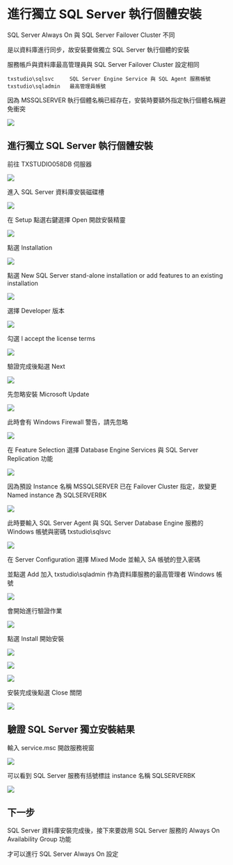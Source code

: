 
# 進行獨立 SQL Server 執行個體安裝

SQL Server Always On 與 SQL Server Failover Cluster 不同

是以資料庫進行同步，故安裝要做獨立 SQL Server 執行個體的安裝

服務帳戶與資料庫最高管理員與 SQL Server Failover Cluster 設定相同

```
txstudio\sqlsvc		SQL Server Engine Service 與 SQL Agent 服務帳號
txstudio\sqladmin	最高管理員帳號
```

因為 MSSQLSERVER 執行個體名稱已經存在，安裝時要額外指定執行個體名稱避免衝突

![](https://raw.githubusercontent.com/txstudio/2020-12th-ironman/master/images/23/architechture-install-standalone-sql-server.gif)

## 進行獨立 SQL Server 執行個體安裝

前往 TXSTUDIO058DB 伺服器

![](https://raw.githubusercontent.com/txstudio/2020-12th-ironman/master/images/23/screenshot-01.png)

進入 SQL Server 資料庫安裝磁碟槽

![](https://raw.githubusercontent.com/txstudio/2020-12th-ironman/master/images/23/screenshot-02.png)

在 Setup 點選右鍵選擇 Open 開啟安裝精靈

![](https://raw.githubusercontent.com/txstudio/2020-12th-ironman/master/images/23/screenshot-03.png)

點選 Installation

![](https://raw.githubusercontent.com/txstudio/2020-12th-ironman/master/images/23/screenshot-04.png)

點選 New SQL Server stand-alone installation or add features to an existing installation

![](https://raw.githubusercontent.com/txstudio/2020-12th-ironman/master/images/23/screenshot-05.png)

選擇 Developer 版本

![](https://raw.githubusercontent.com/txstudio/2020-12th-ironman/master/images/23/screenshot-06.png)

勾選 I accept the license terms

![](https://raw.githubusercontent.com/txstudio/2020-12th-ironman/master/images/23/screenshot-07.png)

驗證完成後點選 Next

![](https://raw.githubusercontent.com/txstudio/2020-12th-ironman/master/images/23/screenshot-08.png)

先忽略安裝 Microsoft Update

![](https://raw.githubusercontent.com/txstudio/2020-12th-ironman/master/images/23/screenshot-09.png)

此時會有 Windows Firewall 警告，請先忽略

![](https://raw.githubusercontent.com/txstudio/2020-12th-ironman/master/images/23/screenshot-10.png)

在 Feature Selection 選擇 Database Engine Services 與 SQL Server Replication 功能

![](https://raw.githubusercontent.com/txstudio/2020-12th-ironman/master/images/23/screenshot-11.png)

因為預設 Instance 名稱 MSSQLSERVER 已在 Failover Cluster 指定，故變更 Named instance 為 SQLSERVERBK

![](https://raw.githubusercontent.com/txstudio/2020-12th-ironman/master/images/23/screenshot-12.png)

此時要輸入 SQL Server Agent 與 SQL Server Database Engine 服務的 Windows 帳號與密碼 txstudio\sqlsvc

![](https://raw.githubusercontent.com/txstudio/2020-12th-ironman/master/images/23/screenshot-13.png)

在 Server Configuration 選擇 Mixed Mode 並輸入 SA 帳號的登入密碼

並點選 Add 加入 txstudio\sqladmin 作為資料庫服務的最高管理者 Windows 帳號

![](https://raw.githubusercontent.com/txstudio/2020-12th-ironman/master/images/23/screenshot-14.png)

會開始進行驗證作業

![](https://raw.githubusercontent.com/txstudio/2020-12th-ironman/master/images/23/screenshot-15.png)

點選 Install 開始安裝

![](https://raw.githubusercontent.com/txstudio/2020-12th-ironman/master/images/23/screenshot-16.png)

![](https://raw.githubusercontent.com/txstudio/2020-12th-ironman/master/images/23/screenshot-17.png)

![](https://raw.githubusercontent.com/txstudio/2020-12th-ironman/master/images/23/screenshot-18.png)

安裝完成後點選 Close 關閉

![](https://raw.githubusercontent.com/txstudio/2020-12th-ironman/master/images/23/screenshot-19.png)

## 驗證 SQL Server 獨立安裝結果

輸入 service.msc 開啟服務視窗

![](https://raw.githubusercontent.com/txstudio/2020-12th-ironman/master/images/23/screenshot-20.png)

可以看到 SQL Server 服務有括號標註 instance 名稱 SQLSERVERBK

![](https://raw.githubusercontent.com/txstudio/2020-12th-ironman/master/images/23/screenshot-21.png)

## 下一步

SQL Server 資料庫安裝完成後，接下來要啟用 SQL Server 服務的 Always On Availability Group 功能

才可以進行 SQL Server Always On 設定


